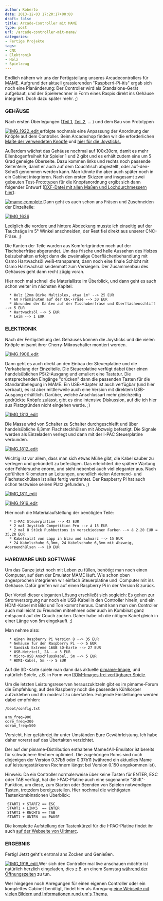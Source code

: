 ```yaml
---
author: Roberto
date: 2013-12-03 17:20:17+00:00
draft: false
title: Arcade-Controller mit MAME
type: post
url: /arcade-controller-mit-mame/
categories:
- Fertige Projekte
tags:
- CNC
- Elektronik
- Holz
- Spielzeug
---
```


Endlich nähern wir uns der Fertigstellung unseres Arcadecontrollers für [MAME](http://mamedev.org). Aufgrund der aktuell grassierenden "Raspberri-Pi-itis" ergab sich noch eine Planänderung: Der Controller wird als Standalone-Gerät aufgebaut, und der Spielerechner in Form eines Raspis direkt ins Gehäuse integriert. Doch dazu später mehr. ;)<!-- more -->


### GEHÄUSE


Nach ersten Überlegungen ([Teil 1](/arcade-cabinet-mit-mame-1/), [Teil 2](/arcade-cabinet-mit-mame-2/), ... ) und dem Bau von Prototypen

[![IMG_1922_edit](/wp-content/uploads/2013/12/IMG_1922_edit-300x300.jpg)
](/wp-content/uploads/2013/02/konsole1.png)erfolgte nochmals eine Anpassung der Anordnung der Knöpfe auf dem Controller. Beim Arcadeshop finden wir die erforderlichen [Maße der verwendeten Knöpfe](http:/https://www.arcadeshop.de/images/specs/arcade-pb-sl-data.gif) und [hier für die Joysticks.](http:/https://www.arcadeshop.de/images/specs/arcade-joyst-c-mount.gif)

Außerdem wächst das Gehäuse nochmal auf 100x30cm, damit es mehr Ellenbogenfreiheit für Spieler 1 und 2 gibt und es erhält zudem eine um 5 Grad geneigte Oberseite. Dazu kommen links und rechts noch passende Seitenteile, damit er auch auf dem Couchtisch abgestellt, oder auf-den-Schoß genommen werden kann. Man könnte ihn aber auch später noch in ein Cabinet integrieren.
Nach den ersten Skizzen und insgesamt zwei gebauten Test-Prototypen für die Knopfanordnung ergibt sich dann folgender Entwurf ([DXF-Datei mit allen Maßen und Lochdurchmessern hier](/wp-content/uploads/2013/12/mame-complete.dxf)):

[![mame complete](/wp-content/uploads/2013/12/mame-complete-294x300.png)
](/wp-content/uploads/2013/12/mame-complete.png)Dann geht es auch schon ans Fräsen und Zuschneiden der Einzelteile:

[![IMG_1636](/wp-content/uploads/2013/10/IMG_1636-1024x680.jpg)
](/wp-content/uploads/2013/10/IMG_1636.jpg)

Lediglich die vordere und hintere Abdeckung musste ich einseitig auf der Tauchsäge im 5° Winkel anschneiden, der Rest fiel direkt aus unserer CNC-Fräse. ;)

Die Kanten der Teile wurden aus Komfortgründen noch auf der Tischoberfräse abgerundet. Um das frische und helle Aussehen des Holzes beizubehalten erfolgt dann die zweimalige Oberflächenbehandlung mit Osmo Hartwachsöl weiß-transparent, dann noch eine finale Schicht mit Osmo Hartwachsöl seidenmatt zum Versiegeln. Der Zusammenbau des Gehäuses geht dann recht zügig voran.

Hier noch mal schnell die Materialliste im Überblick, und dann geht es auch schon weiter im nächsten Kapitel:



	  * Holz 12mm Birke Multiplex, etwa 1m² --> 25 EUR
	  * 60 Fräsminuten auf der CNC-Fräse --> 30 EUR
	  * Abrunden der Kanten auf der Tischoberfräse und Oberflächenschliff --> 5 EUR
	  * Hartwachsöl --> 5 EUR
	  * Leim --> 1 EUR



### ELEKTRONIK


Nach der Fertigstellung des Gehäuses können die Joysticks und die vielen Knöpfe mitsamt ihrer Cherry-Mikroschalter montiert werden.

[![IMG_1906_edit](/wp-content/uploads/2013/12/IMG_1906_edit-1024x680.jpg)
](/wp-content/uploads/2013/12/IMG_1906_edit.jpg)

Dann geht es auch direkt an den Einbau der Steuerplatine und die Verkabelung der Einzelteile. Die Steuerplatine verfügt dabei über einen handelsüblichen PS/2-Ausgang und emuliert eine Tastatur. Die entsprechenden Eingänge "drücken" dann die passenden Tasten für die Standardbelegung in MAME. Ein USB-Adapter ist auch verfügbar (und hier verbaut), es ist aber mittlerweile auch eine Version mit direktem USB-Ausgang erhältlich. Darüber, welche Anschlussart mehr gleichzeitig gedrückte Knöpfe zulässt, gibt es eine intensive Diskussion, auf die ich hier aus Platzgründen nicht eingehen werde. ;)

[![IMG_1813_edit](/wp-content/uploads/2013/12/IMG_1813_edit-1024x680.jpg)
](/wp-content/uploads/2013/12/IMG_1813_edit.jpg)

Die Masse wird von Schalter zu Schalter durchgeschleift und über handelsübliche 6,3mm Flachsteckhülsen mit Abzweig befestigt. Die Signale werden als Einzeladern verlegt und dann mit der I-PAC Steuerplatine verbunden.

[![IMG_1812_edit](/wp-content/uploads/2013/12/IMG_1812_edit-1024x680.jpg)
](/wp-content/uploads/2013/12/IMG_1812_edit.jpg)

Wichtig ist vor allem, dass man sich etwas Mühe gibt, die Kabel sauber zu verlegen und gebündelt zu befestigen. Das erleichtert die spätere Wartung oder Fehlersuche enorm, und sieht nebenbei auch viel eleganter aus. Nach gefühlten Kilometern an Leitungen, unendlich vielen Adernend- und Flachsteckhülsen ist alles fertig verdrahtet. Der Raspberry Pi hat auch schon testweise seinen Platz gefunden. ;)

[![IMG_1811_edit](/wp-content/uploads/2013/12/IMG_1811_edit-1024x680.jpg)
](/wp-content/uploads/2013/12/IMG_1811_edit.jpg)

[![IMG_1919_edit](/wp-content/uploads/2013/12/IMG_1919_edit-1024x680.jpg)
](/wp-content/uploads/2013/12/IMG_1919_edit.jpg)

Hier noch die Materialaufstellung der benötigten Teile:



	  * I-PAC Steuerplatine --> 42 EUR
	  * 2 mal Joystick Competition Pro --> á 15 EUR
	  * 2 mal 8 Stück Pushbuttons in verschiedenen Farben --> á 2.20 EUR = 35,20 EUR
	  * Kabelsalat von Lapp in blau und schwarz --> 15 EUR
	  * 24 Kabelschuhe 6,3mm, 24 Kabelschuhe 6,3mm mit Abzweig, Adernendhülsen --> 10 EUR



### HARDWARE UND SOFTWARE


Um das Ganze jetzt noch mit Leben zu füllen, benötigt man noch einen Computer, auf dem der Emulator MAME läuft. Wie schon oben angesprochen integrieren wir einfach Steuerplatine und  Computer mit ins Gehäuse. Dafür greifen wir auf einen Raspberry Pi in der Version B zurück.

Der Vorteil dieser eleganten Lösung erschließt sich sogleich: Es gehen zur Stromversorgung nur noch ein USB-Kabel in den Controller hinein, und ein HDMI-Kabel mit Bild und Ton kommt heraus. Damit kann man den Controller auch mal leicht zu Freunden mitnehmen oder auch im Kombinat ganz entspannt auf der Couch zocken. Daher habe ich die nötigen Kabel gleich in einer Länge von 5m eingekauft. ;)

Man nehme also:



	  * einen Raspberry Pi Version B --> 35 EUR
	  * Gehäuse für den Raspberry Pi --> 5 EUR
	  * Sandisk Extreme 16GB SD-Karte --> 27 EUR
	  * USB-Netzteil, 2A --> 3 EUR
	  * Micro-USB Anschlusskabel, 5m --> 5 EUR
	  * HDMI-Kabel, 5m --> 5 EUR

Auf die SD-Karte spiele man dann das aktuelle [pimame-Image](http://pimame.org/), und natürlich Spiele, z.B. in Form von [ROM-Images frei verfügbarer Spiele](http:/https://www.mamedev.org/roms/).

Um die letzten Leistungsreserven herauszukitzeln gibt es im pimame-Forum die Empfehlung, auf den Raspberry noch die passenden Kühlkörper aufzukleben und ihn moderat zu übertakten.
Folgende Einstellungen werden dabei empfohlen:

    
    /boot/config.txt
    
    arm_freq=900
    core_freq=300
    sdram_freq=500


Vorsicht, hier gefährdet ihr unter Umständen Eure Gewährleistung. Ich habe daher vorerst auf das Übertakten verzichtet.

Der auf der pimame-Distribution enthaltene Mame4All-Emulator ist bereits für schwächere Rechner optimiert. Die zugehörigen Roms sind noch diejenigen der Version 0.37b5 oder 0.37b11 (während ein aktuelles Mame auf leistungsstärkeren Rechnern längst bei Version 0.150 angekommen ist).

Hinweis: Da ein Controller normalerweise über keine Tasten für ENTER, ESC oder TAB verfügt, hat die I-PAC-Platine auch eine sogenannte "Shift"-Funktion, um diese, zum Starten oder Beenden von Spielen notwendigen Tasten, trotzdem bereitzustellen. Hier nochmal die wichtigsten Tastenkombinationen Überblick:

    
     START1 + START2 == ESC
     START1 + LINKS  == ENTER
     START1 + RECHTS == TAB
     START1 + UNTEN  == PAUSE


Die komplette Aufstellung der Tastenkürzel für die I-PAC-Platine findet ihr auch [auf der Webseite von Ultimarc](http:/https://www.ultimarc.com/ipac2.html).


### ERGEBNIS


Fertig! Jetzt geht's erstmal ans Zocken und Genießen.

[![IMG_1918_edit](/wp-content/uploads/2013/12/IMG_1918_edit-1024x680.jpg)
](/wp-content/uploads/2013/12/IMG_1918_edit.jpg)Wer sich den Controller mal live anschauen möchte ist natürlich herzlich eingeladen, dies z.B. an einem Samstag [während der Öffnungszeiten](/oeffnungszeiten/) zu tun.

Wer hingegen noch Anregungen für einen eigenen Controller oder ein komplettes Cabinet benötigt, findet hier als Anregung [eine Webseite mit vielen Bildern und Informationen rund um's Thema](http://wiki.laub-home.de/wiki/Projekt_Arcade_Cabinet).
